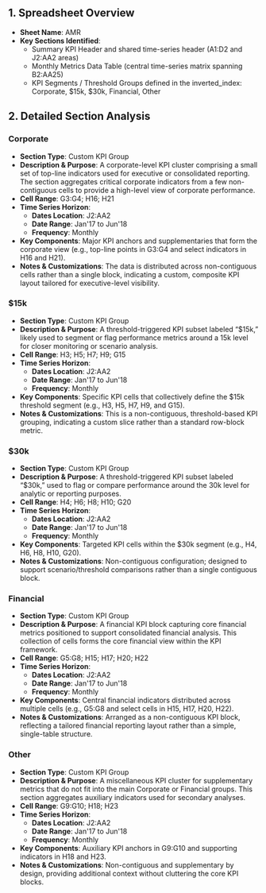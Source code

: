## 1. Spreadsheet Overview
- **Sheet Name**: AMR
- **Key Sections Identified**:
  - Summary KPI Header and shared time-series header (A1:D2 and J2:AA2 areas)
  - Monthly Metrics Data Table (central time-series matrix spanning B2:AA25)
  - KPI Segments / Threshold Groups defined in the inverted_index: Corporate, $15k, $30k, Financial, Other

## 2. Detailed Section Analysis

### Corporate
- **Section Type**: Custom KPI Group
- **Description & Purpose**: A corporate-level KPI cluster comprising a small set of top-line indicators used for executive or consolidated reporting. The section aggregates critical corporate indicators from a few non-contiguous cells to provide a high-level view of corporate performance.
- **Cell Range**: G3:G4; H16; H21
- **Time Series Horizon**:
  - **Dates Location**: J2:AA2
  - **Date Range**: Jan'17 to Jun'18
  - **Frequency**: Monthly
- **Key Components**: Major KPI anchors and supplementaries that form the corporate view (e.g., top-line points in G3:G4 and select indicators in H16 and H21).
- **Notes & Customizations**: The data is distributed across non-contiguous cells rather than a single block, indicating a custom, composite KPI layout tailored for executive-level visibility.

### $15k
- **Section Type**: Custom KPI Group
- **Description & Purpose**: A threshold-triggered KPI subset labeled “$15k,” likely used to segment or flag performance metrics around a 15k level for closer monitoring or scenario analysis.
- **Cell Range**: H3; H5; H7; H9; G15
- **Time Series Horizon**:
  - **Dates Location**: J2:AA2
  - **Date Range**: Jan'17 to Jun'18
  - **Frequency**: Monthly
- **Key Components**: Specific KPI cells that collectively define the $15k threshold segment (e.g., H3, H5, H7, H9, and G15).
- **Notes & Customizations**: This is a non-contiguous, threshold-based KPI grouping, indicating a custom slice rather than a standard row-block metric.

### $30k
- **Section Type**: Custom KPI Group
- **Description & Purpose**: A threshold-triggered KPI subset labeled “$30k,” used to flag or compare performance around the 30k level for analytic or reporting purposes.
- **Cell Range**: H4; H6; H8; H10; G20
- **Time Series Horizon**:
  - **Dates Location**: J2:AA2
  - **Date Range**: Jan'17 to Jun'18
  - **Frequency**: Monthly
- **Key Components**: Targeted KPI cells within the $30k segment (e.g., H4, H6, H8, H10, G20).
- **Notes & Customizations**: Non-contiguous configuration; designed to support scenario/threshold comparisons rather than a single contiguous block.

### Financial
- **Section Type**: Custom KPI Group
- **Description & Purpose**: A financial KPI block capturing core financial metrics positioned to support consolidated financial analysis. This collection of cells forms the core financial view within the KPI framework.
- **Cell Range**: G5:G8; H15; H17; H20; H22
- **Time Series Horizon**:
  - **Dates Location**: J2:AA2
  - **Date Range**: Jan'17 to Jun'18
  - **Frequency**: Monthly
- **Key Components**: Central financial indicators distributed across multiple cells (e.g., G5:G8 and select cells in H15, H17, H20, H22).
- **Notes & Customizations**: Arranged as a non-contiguous KPI block, reflecting a tailored financial reporting layout rather than a simple, single-table structure.

### Other
- **Section Type**: Custom KPI Group
- **Description & Purpose**: A miscellaneous KPI cluster for supplementary metrics that do not fit into the main Corporate or Financial groups. This section aggregates auxiliary indicators used for secondary analyses.
- **Cell Range**: G9:G10; H18; H23
- **Time Series Horizon**:
  - **Dates Location**: J2:AA2
  - **Date Range**: Jan'17 to Jun'18
  - **Frequency**: Monthly
- **Key Components**: Auxiliary KPI anchors in G9:G10 and supporting indicators in H18 and H23.
- **Notes & Customizations**: Non-contiguous and supplementary by design, providing additional context without cluttering the core KPI blocks.
